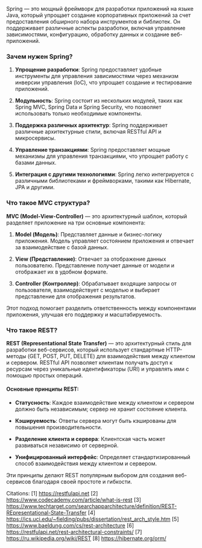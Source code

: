 Spring — это мощный фреймворк для разработки приложений на языке Java, который упрощает создание корпоративных приложений за счет предоставления обширного набора инструментов и библиотек. Он поддерживает различные аспекты разработки, включая управление зависимостями, конфигурацию, обработку данных и создание веб-приложений.

### Зачем нужен Spring?

1. **Упрощение разработки**: Spring предоставляет удобные инструменты для управления зависимостями через механизм инверсии управления (IoC), что упрощает создание и тестирование приложений.
   
2. **Модульность**: Spring состоит из нескольких модулей, таких как Spring MVC, Spring Data и Spring Security, что позволяет использовать только необходимые компоненты.

3. **Поддержка различных архитектур**: Spring поддерживает различные архитектурные стили, включая RESTful API и микросервисы.

4. **Управление транзакциями**: Spring предоставляет мощные механизмы для управления транзакциями, что упрощает работу с базами данных.

5. **Интеграция с другими технологиями**: Spring легко интегрируется с различными библиотеками и фреймворками, такими как Hibernate, JPA и другими.

### Что такое MVC структура?

**MVC (Model-View-Controller)** — это архитектурный шаблон, который разделяет приложение на три основные компонента:

1. **Model (Модель)**: Представляет данные и бизнес-логику приложения. Модель управляет состоянием приложения и отвечает за взаимодействие с базой данных.

2. **View (Представление)**: Отвечает за отображение данных пользователю. Представление получает данные от модели и отображает их в удобном формате.

3. **Controller (Контроллер)**: Обрабатывает входящие запросы от пользователя, взаимодействует с моделью и выбирает представление для отображения результатов.

Этот подход помогает разделить ответственность между компонентами приложения, улучшая его поддержку и масштабируемость.

### Что такое REST?

**REST (Representational State Transfer)** — это архитектурный стиль для разработки веб-сервисов, который использует стандартные HTTP-методы (GET, POST, PUT, DELETE) для взаимодействия между клиентом и сервером. RESTful API позволяет клиентам получать доступ к ресурсам через уникальные идентификаторы (URI) и управлять ими с помощью простых операций.

#### Основные принципы REST:

- **Статусность**: Каждое взаимодействие между клиентом и сервером должно быть независимым; сервер не хранит состояние клиента.
  
- **Кэшируемость**: Ответы сервера могут быть кэшированы для повышения производительности.

- **Разделение клиента и сервера**: Клиентская часть может развиваться независимо от серверной.

- **Унифицированный интерфейс**: Определяет стандартизированный способ взаимодействия между клиентом и сервером.

Эти принципы делают REST популярным выбором для создания веб-сервисов благодаря своей простоте и гибкости.

Citations:
[1] https://restfulapi.net
[2] https://www.codecademy.com/article/what-is-rest
[3] https://www.techtarget.com/searchapparchitecture/definition/REST-REpresentational-State-Transfer
[4] https://ics.uci.edu/~fielding/pubs/dissertation/rest_arch_style.htm
[5] https://www.baeldung.com/cs/rest-architecture
[6] https://restfulapi.net/rest-architectural-constraints/
[7] https://ru.wikipedia.org/wiki/REST
[8] https://hibernate.org/orm/

